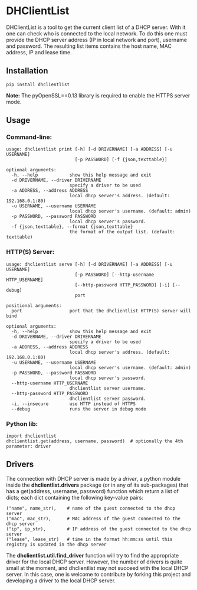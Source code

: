 DHClientList
============

DHClientList is a tool to get the current client list of a DHCP server. With it one can check who is connected to the local network. To do this one must provide the DHCP server address (IP in local network and port), username and password. The resulting list items contains the host name, MAC address, IP and lease time.

## Installation ##
	pip install dhclientlist

**Note:** The pyOpenSSL==0.13 library is required to enable the HTTPS server mode.

## Usage ##

### Command-line: ###

    usage: dhclientlist print [-h] [-d DRIVERNAME] [-a ADDRESS] [-u USERNAME]
                              [-p PASSWORD] [-f {json,texttable}]

    optional arguments:
      -h, --help            show this help message and exit
      -d DRIVERNAME, --driver DRIVERNAME
                            specify a driver to be used
      -a ADDRESS, --address ADDRESS
                            local dhcp server's address. (default: 192.168.0.1:80)
      -u USERNAME, --username USERNAME
                            local dhcp server's username. (default: admin)
      -p PASSWORD, --password PASSWORD
                            local dhcp server's password.
      -f {json,texttable}, --format {json,texttable}
                            the format of the output list. (default: texttable)

### HTTP(S) Server: ###
	
	usage: dhclientlist serve [-h] [-d DRIVERNAME] [-a ADDRESS] [-u USERNAME]
	                          [-p PASSWORD] [--http-username HTTP_USERNAME]
	                          [--http-password HTTP_PASSWORD] [-i] [--debug]
	                          port
	
	positional arguments:
	  port                  port that the dhclientlist HTTP(S) server will bind
	
	optional arguments:
	  -h, --help            show this help message and exit
	  -d DRIVERNAME, --driver DRIVERNAME
	                        specify a driver to be used
	  -a ADDRESS, --address ADDRESS
	                        local dhcp server's address. (default: 192.168.0.1:80)
	  -u USERNAME, --username USERNAME
	                        local dhcp server's username. (default: admin)
	  -p PASSWORD, --password PASSWORD
	                        local dhcp server's password.
	  --http-username HTTP_USERNAME
	                        dhclientlist server username.
	  --http-password HTTP_PASSWORD
	                        dhclientlist server password.
	  -i, --insecure        use HTTP instead of HTTPS
	  --debug               runs the server in debug mode

### Python lib: ###

	import dhclientlist
	dhclientlist.get(address, username, password)  # optionally the 4th parameter: driver

## Drivers ##
	 
The connection with DHCP server is made by a _driver_, a python module inside the **dhclientlist.drivers** package (or in any of its sub-packages) that has a get(address, username, password) function which return a list of dicts; each dict containing the following key-value pairs:
	
	("name", name_str),    # name of the guest connected to the dhcp server
	("mac", mac_str),      # MAC address of the guest connected to the dhcp server
	("ip", ip_str),        # IP address of the guest connected to the dhcp server
	("lease", lease_str)   # time in the format hh:mm:ss until this registry is updated in the dhcp server

The **dhclientlist.util.find_driver** function will try to find the appropriate driver for the local DHCP server. However, the number of drivers is quite small at the moment, and dhclientlist may not succeed with the local DHCP server. In this case, one is welcome to contribute by forking this project and developing a driver to the local DHCP server.

